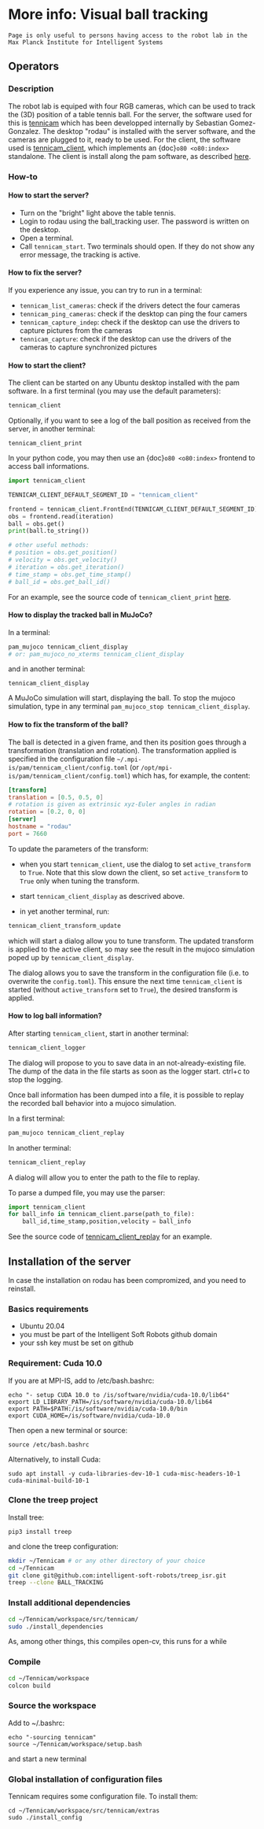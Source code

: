 # More info: Visual ball tracking

```{note}
Page is only useful to persons having access to the robot lab in the Max Planck Institute for Intelligent Systems
```

## Operators

### Description

The robot lab is equiped with four RGB cameras, which can be used to track the (3D) position of a table tennis ball.
For the server, the software used for this is [tennicam](https://github.com/intelligent-soft-robots/tennicam) which has been developped internally by Sebastian Gomez-Gonzalez.
The desktop "rodau" is installed with the server software, and the cameras are plugged to it, ready to be used.
For the client, the software used is [tennicam_client](https://github.com/intelligent-soft-robots/tennicam_client),
which implements an {doc}`o80 <o80:index>` standalone. The client is install along the pam software, as described [here](A1_overview_and_installation). 

### How-to

#### How to start the server?

- Turn on the "bright" light above the table tennis. 
- Login to rodau using the ball_tracking user. The password is written on the desktop.
- Open a terminal.
- Call `tennicam_start`. Two terminals should open. If they do not show any error message, the tracking is active.

#### How to fix the server?

If you experience any issue, you can try to run in a terminal:

- `tennicam_list_cameras`: check if the drivers detect the four cameras
- `tennicam_ping_cameras`: check if the desktop can ping the four camers
- `tennicam_capture_indep`: check if the desktop can use the drivers to capture pictures from the cameras
- `tennicam_capture`: check if the desktop can use the drivers of the cameras to capture synchronized pictures

#### How to start the client?

The client can be started on any Ubuntu desktop installed with the pam software.
In a first terminal (you may use the default parameters):

```bash
tennicam_client
```

Optionally, if you want to see a log of the ball position as received from the server,
in another terminal:

```
tennicam_client_print
```

In your python code, you may then use an {doc}`o80 <o80:index>` frontend
to access ball informations.

```python
import tennicam_client

TENNICAM_CLIENT_DEFAULT_SEGMENT_ID = "tennicam_client"

frontend = tennicam_client.FrontEnd(TENNICAM_CLIENT_DEFAULT_SEGMENT_ID)
obs = frontend.read(iteration)
ball = obs.get()
print(ball.to_string())

# other useful methods:
# position = obs.get_position()
# velocity = obs.get_velocity()
# iteration = obs.get_iteration()
# time_stamp = obs.get_time_stamp()
# ball_id = obs.get_ball_id()

```

For an example, see the source code of `tennicam_client_print` [here](https://github.com/intelligent-soft-robots/tennicam_client/blob/master/bin/tennicam_client_print).


#### How to display the tracked ball in MuJoCo?

In a terminal:

```bash
pam_mujoco tennicam_client_display
# or: pam_mujoco_no_xterms tennicam_client_display
```

and in another terminal:

```
tennicam_client_display
```

A MuJoCo simulation will start, displaying the ball.
To stop the mujoco simulation, type in any terminal `pam_mujoco_stop tennicam_client_display`.

#### How to fix the transform of the ball?

The ball is detected in a given frame, and then its position goes through a transformation (translation and rotation).
The transformation applied is specified in the configuration file
`~/.mpi-is/pam/tennicam_client/config.toml` (or
`/opt/mpi-is/pam/tennicam_client/config.toml`)
which has, for example, the content:

```toml
[transform]
translation = [0.5, 0.5, 0]
# rotation is given as extrinsic xyz-Euler angles in radian
rotation = [0.2, 0, 0]
[server]
hostname = "rodau"
port = 7660
```

To update the parameters of the transform:

- when you start `tennicam_client`, use the dialog to set `active_transform` to `True`.
Note that this slow down the client, so set `active_transform` to `True` only when tuning the transform.

- start `tennicam_client_display` as descrived above.

- in yet another terminal, run:

```bash
tennicam_client_transform_update
```

which will start a dialog allow you to tune transform. The updated transform is applied to the active client, so
may see the result in the mujoco simulation poped up by `tennicam_client_display`.

The dialog allows you to save the transform in the configuration file (i.e. to overwrite the `config.toml`).
This ensure the next time `tennicam_client` is started (without `active_transform` set to `True`), the desired transform is applied. 

#### How to log ball information?

After starting `tennicam_client`, start in another terminal:

```bash
tennicam_client_logger
```
The dialog will propose to you to save data in an not-already-existing file. 
The dump of the data in the file starts as soon as the logger start.
ctrl+c to stop the logging.

Once ball information has been dumped into a file, it is possible to replay the recorded ball behavior into a mujoco simulation.

In a first terminal:

```bash
pam_mujoco tennicam_client_replay
```

In another terminal:

```bash
tennicam_client_replay
```

A dialog will allow you to enter the path to the file to replay.

To parse a dumped file, you may use the parser:

```python
import tennicam_client
for ball_info in tennicam_client.parse(path_to_file):
    ball_id,time_stamp,position,velocity = ball_info 
```

See the source code of [tennicam_client_replay](https://github.com/intelligent-soft-robots/tennicam_client/blob/master/bin/tennicam_client_replay.py) for an example.


## Installation of the server

In case the installation on rodau has been compromized, and you need to reinstall.

### Basics requirements

- Ubuntu 20.04
- you must be part of the Intelligent Soft Robots github domain
- your ssh key must be set on github

### Requirement: Cuda 10.0

If you are at MPI-IS, add to /etc/bash.bashrc:

```
echo "- setup CUDA 10.0 to /is/software/nvidia/cuda-10.0/lib64"
export LD_LIBRARY_PATH=/is/software/nvidia/cuda-10.0/lib64
export PATH=$PATH:/is/software/nvidia/cuda-10.0/bin
export CUDA_HOME=/is/software/nvidia/cuda-10.0
```

Then open a new terminal or source:

```
source /etc/bash.bashrc
```

Alternatively, to install Cuda:

```
sudo apt install -y cuda-libraries-dev-10-1 cuda-misc-headers-10-1 cuda-minimal-build-10-1
```

### Clone the treep project

Install tree:

```
pip3 install treep
```

and clone the treep configuration:

```bash
mkdir ~/Tennicam # or any other directory of your choice
cd ~/Tennicam
git clone git@github.com:intelligent-soft-robots/treep_isr.git
treep --clone BALL_TRACKING
```

### Install additional dependencies

```bash
cd ~/Tennicam/workspace/src/tennicam/
sudo ./install_dependencies
```

As, among other things, this compiles open-cv, this runs for a while

### Compile

```bash
cd ~/Tennicam/workspace
colcon build
```

### Source the workspace

Add to ~/.bashrc:

```
echo "-sourcing tennicam"
source ~/Tennicam/workspace/setup.bash
```

and start a new terminal

### Global installation of configuration files

Tennicam requires some configuration file. To install them:

```
cd ~/Tennicam/workspace/src/tennicam/extras
sudo ./install_config
```


